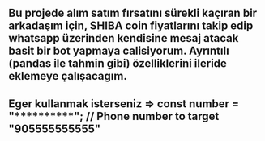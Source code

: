 ## Bu projede alım satım fırsatını sürekli kaçıran bir arkadaşım için, SHIBA coin fiyatlarını takip edip whatsapp üzerinden kendisine mesaj atacak basit bir bot yapmaya calisiyorum. Ayrıntılı (pandas ile tahmin gibi) özelliklerini ileride eklemeye çalışacagım. 

## Eger kullanmak isterseniz => const number = "**********"; // Phone number to target "905555555555"
